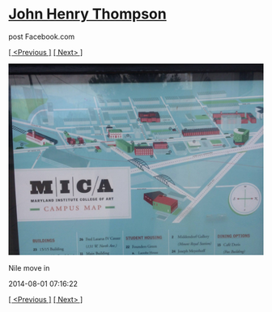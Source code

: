 # [John Henry Thompson](../README.md)
post Facebook.com

[[ <Previous ]](2014-08-01-9.md) [[ Next> ]](2014-08-01-11.md)

[![](../media/2014-08-01/Nile-move-in-9.jpg)](../README.md)

Nile move in

2014-08-01 07:16:22

[[ <Previous ]](2014-08-01-9.md) [[ Next> ]](2014-08-01-11.md)